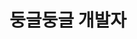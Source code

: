 ---
title: 둥글둥글 개발자 
github: ttaeyoung
email: ttaeyoung@gmail.com
homepage: 
sns: https://www.facebook.com/ttaeyoung
bio: "멈춰버린 코딩력을 재가동할 시기!"
cover_image: /images/profile/ttaeyoung.jpg
teams: [2nd]
---